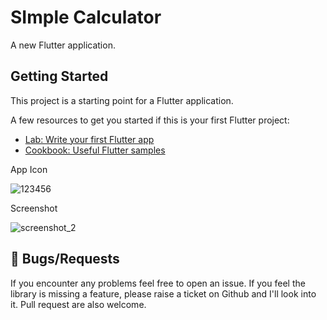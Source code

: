 # SImple Calculator

A new Flutter application.

## Getting Started

This project is a starting point for a Flutter application.

A few resources to get you started if this is your first Flutter project:

- [Lab: Write your first Flutter app](https://flutter.dev/docs/get-started/codelab)
- [Cookbook: Useful Flutter samples](https://flutter.dev/docs/cookbook)

App Icon

![123456](https://user-images.githubusercontent.com/43273993/58757269-1e4b9780-8527-11e9-90cb-48e65d06331a.png)


Screenshot

![screenshot_2](https://user-images.githubusercontent.com/43273993/58757317-06284800-8528-11e9-8c72-1e028daf8123.png)

## 🐛 Bugs/Requests #
If you encounter any problems feel free to open an issue. If you feel the library is missing a feature, please raise a ticket on Github and I'll look into it. Pull request are also welcome.

